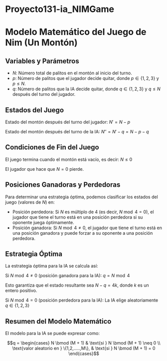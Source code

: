 # Proyecto131-ia_NIMGame

# Modelo Matemático del Juego de Nim (Un Montón)

## Variables y Parámetros
- $N$: Número total de palitos en el montón al inicio del turno.
- $p$: Número de palitos que el jugador decide quitar, donde $p \in \{1,2,3\}$ y $p \leq N$.
- $q$: Número de palitos que la IA decide quitar, donde $q \in \{1,2,3\}$ y $q \leq N$ después del turno del jugador.

## Estados del Juego
Estado del montón después del turno del jugador:
$N' = N - p$

Estado del montón después del turno de la IA:
$N'' = N' - q = N - p - q$

## Condiciones de Fin del Juego
El juego termina cuando el montón está vacío, es decir:
$N \leq 0$

El jugador que hace que $N = 0$ pierde.

## Posiciones Ganadoras y Perdedoras
Para determinar una estrategia óptima, podemos clasificar los estados del juego (valores de $N$) en:

- Posición perdedora: Si $N$ es múltiplo de 4 (es decir, $N \bmod 4 = 0$), el jugador que tiene el turno está en una posición perdedora si su oponente juega óptimamente.
- Posición ganadora: Si $N \bmod 4 \neq 0$, el jugador que tiene el turno está en una posición ganadora y puede forzar a su oponente a una posición perdedora.

## Estrategia Óptima
La estrategia óptima para la IA se calcula así:

Si $N \bmod 4 \neq 0$ (posición ganadora para la IA):
$q = N \bmod 4$

Esto garantiza que el estado resultante sea $N - q = 4k$, donde $k$ es un entero positivo.

Si $N \bmod 4 = 0$ (posición perdedora para la IA):
La IA elige aleatoriamente $q \in \{1,2,3\}$

## Resumen del Modelo Matemático
El modelo para la IA se puede expresar como:

$$q = \begin{cases} N \bmod (M + 1) & \text{si } N \bmod (M + 1) \neq 0 \\ \text{valor aleatorio en } \{1,2,.....,M\}, & \text{si } N \bmod (M + 1) = 0 \end{cases}$$
